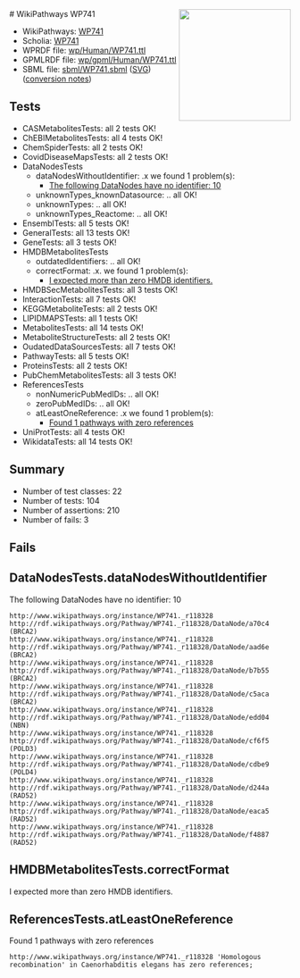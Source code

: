 <img style="float: right; width: 200px" src="../logo.png" />
# WikiPathways WP741

* WikiPathways: [WP741](https://identifiers.org/wikipathways:WP741)
* Scholia: [WP741](https://scholia.toolforge.org/wikipathways/WP741)
* WPRDF file: [wp/Human/WP741.ttl](../wp/Human/WP741.ttl)
* GPMLRDF file: [wp/gpml/Human/WP741.ttl](../wp/gpml/Human/WP741.ttl)
* SBML file: [sbml/WP741.sbml](../sbml/WP741.sbml) ([SVG](../sbml/WP741.svg)) ([conversion notes](../sbml/WP741.txt))

## Tests
* CASMetabolitesTests: all 2 tests OK!
* ChEBIMetabolitesTests: all 4 tests OK!
* ChemSpiderTests: all 2 tests OK!
* CovidDiseaseMapsTests: all 2 tests OK!
* DataNodesTests
    * dataNodesWithoutIdentifier: .x we found 1 problem(s):
        * [The following DataNodes have no identifier: 10](#8792c490)
    * unknownTypes_knownDatasource: .. all OK!
    * unknownTypes: .. all OK!
    * unknownTypes_Reactome: .. all OK!
* EnsemblTests: all 5 tests OK!
* GeneralTests: all 13 tests OK!
* GeneTests: all 3 tests OK!
* HMDBMetabolitesTests
    * outdatedIdentifiers: .. all OK!
    * correctFormat: .x. we found 1 problem(s):
        * [I expected more than zero HMDB identifiers.](#ad154c1e)
* HMDBSecMetabolitesTests: all 3 tests OK!
* InteractionTests: all 7 tests OK!
* KEGGMetaboliteTests: all 2 tests OK!
* LIPIDMAPSTests: all 1 tests OK!
* MetabolitesTests: all 14 tests OK!
* MetaboliteStructureTests: all 2 tests OK!
* OudatedDataSourcesTests: all 7 tests OK!
* PathwayTests: all 5 tests OK!
* ProteinsTests: all 2 tests OK!
* PubChemMetabolitesTests: all 3 tests OK!
* ReferencesTests
    * nonNumericPubMedIDs: .. all OK!
    * zeroPubMedIDs: .. all OK!
    * atLeastOneReference: .x we found 1 problem(s):
        * [Found 1 pathways with zero references](#35eb778e)
* UniProtTests: all 4 tests OK!
* WikidataTests: all 14 tests OK!


## Summary

* Number of test classes: 22
* Number of tests: 104
* Number of assertions: 210
* Number of fails: 3

## Fails

<a name="8792c490" />

## DataNodesTests.dataNodesWithoutIdentifier

The following DataNodes have no identifier: 10
```
http://www.wikipathways.org/instance/WP741._r118328 http://rdf.wikipathways.org/Pathway/WP741._r118328/DataNode/a70c4 (BRCA2)
http://www.wikipathways.org/instance/WP741._r118328 http://rdf.wikipathways.org/Pathway/WP741._r118328/DataNode/aad6e (BRCA2)
http://www.wikipathways.org/instance/WP741._r118328 http://rdf.wikipathways.org/Pathway/WP741._r118328/DataNode/b7b55 (BRCA2)
http://www.wikipathways.org/instance/WP741._r118328 http://rdf.wikipathways.org/Pathway/WP741._r118328/DataNode/c5aca (BRCA2)
http://www.wikipathways.org/instance/WP741._r118328 http://rdf.wikipathways.org/Pathway/WP741._r118328/DataNode/edd04 (NBN)
http://www.wikipathways.org/instance/WP741._r118328 http://rdf.wikipathways.org/Pathway/WP741._r118328/DataNode/cf6f5 (POLD3)
http://www.wikipathways.org/instance/WP741._r118328 http://rdf.wikipathways.org/Pathway/WP741._r118328/DataNode/cdbe9 (POLD4)
http://www.wikipathways.org/instance/WP741._r118328 http://rdf.wikipathways.org/Pathway/WP741._r118328/DataNode/d244a (RAD52)
http://www.wikipathways.org/instance/WP741._r118328 http://rdf.wikipathways.org/Pathway/WP741._r118328/DataNode/eaca5 (RAD52)
http://www.wikipathways.org/instance/WP741._r118328 http://rdf.wikipathways.org/Pathway/WP741._r118328/DataNode/f4887 (RAD52)
```

<a name="ad154c1e" />

## HMDBMetabolitesTests.correctFormat

I expected more than zero HMDB identifiers.
<a name="35eb778e" />

## ReferencesTests.atLeastOneReference

Found 1 pathways with zero references
```
http://www.wikipathways.org/instance/WP741._r118328 'Homologous recombination' in Caenorhabditis elegans has zero references; 
```

